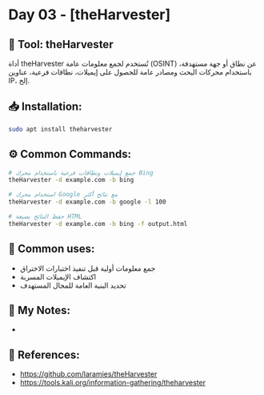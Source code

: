 # Day 03 - [theHarvester]

## 🔧 Tool: theHarvester  
أداة theHarvester تُستخدم لجمع معلومات عامة (OSINT) عن نطاق أو جهة مستهدفة، باستخدام محركات البحث ومصادر عامة للحصول على إيميلات، نطاقات فرعية، عناوين IP، إلخ.

## 📥 Installation:
```bash
sudo apt install theharvester
```

## ⚙️ Common Commands:
```bash
# جمع إيميلات ونطاقات فرعية باستخدام محرك Bing
theHarvester -d example.com -b bing

# استخدام محرك Google مع نتائج أكثر
theHarvester -d example.com -b google -l 100

# حفظ النتائج بصيغة HTML
theHarvester -d example.com -b bing -f output.html
```

## 🧠 Common uses:
- جمع معلومات أولية قبل تنفيذ اختبارات الاختراق
- اكتشاف الإيميلات المسربة
- تحديد البنية العامة للمجال المستهدف

## 📝 My Notes:
- 

## 🔗 References:
- https://github.com/laramies/theHarvester
- https://tools.kali.org/information-gathering/theharvester
